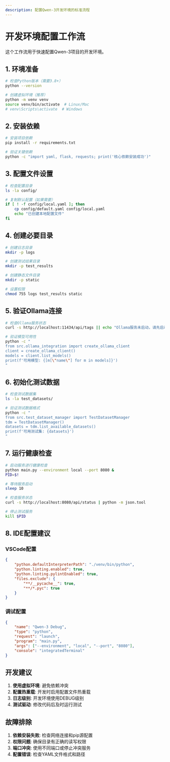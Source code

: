 ```yaml
---
description: 配置Qwen-3开发环境的标准流程
---
```


# 开发环境配置工作流

这个工作流用于快速配置Qwen-3项目的开发环境。

## 1. 环境准备

```bash
# 检查Python版本（需要3.8+）
python --version

# 创建虚拟环境（推荐）
python -m venv venv
source venv/bin/activate  # Linux/Mac
# venv\Scripts\activate  # Windows
```

## 2. 安装依赖

```bash
# 安装项目依赖
pip install -r requirements.txt

# 验证关键依赖
python -c "import yaml, flask, requests; print('核心依赖安装成功')"
```

## 3. 配置文件设置

```bash
# 检查配置目录
ls -la config/

# 复制默认配置（如果需要）
if [ ! -f config/local.yaml ]; then
    cp config/default.yaml config/local.yaml
    echo "已创建本地配置文件"
fi
```

## 4. 创建必要目录

```bash
# 创建日志目录
mkdir -p logs

# 创建测试结果目录
mkdir -p test_results

# 创建静态文件目录
mkdir -p static

# 设置权限
chmod 755 logs test_results static
```

## 5. 验证Ollama连接

```bash
# 检查Ollama服务状态
curl -s http://localhost:11434/api/tags || echo "Ollama服务未启动，请先启动Ollama"

# 验证模型可用性
python -c "
from src.ollama_integration import create_ollama_client
client = create_ollama_client()
models = client.list_models()
print(f'可用模型: {[m[\"name\"] for m in models]}')
"
```

## 6. 初始化测试数据

```bash
# 检查测试数据集
ls -la test_datasets/

# 验证测试数据格式
python -c "
from src.test_dataset_manager import TestDatasetManager
tdm = TestDatasetManager()
datasets = tdm.list_available_datasets()
print(f'可用测试集: {datasets}')
"
```

## 7. 运行健康检查

```bash
# 启动服务进行健康检查
python main.py --environment local --port 8080 &
PID=$!

# 等待服务启动
sleep 10

# 检查服务状态
curl -s http://localhost:8080/api/status | python -m json.tool

# 停止测试服务
kill $PID
```

## 8. IDE配置建议

### VSCode配置
```json
{
    "python.defaultInterpreterPath": "./venv/bin/python",
    "python.linting.enabled": true,
    "python.linting.pylintEnabled": true,
    "files.exclude": {
        "**/__pycache__": true,
        "**/*.pyc": true
    }
}
```

### 调试配置
```json
{
    "name": "Qwen-3 Debug",
    "type": "python",
    "request": "launch",
    "program": "main.py",
    "args": ["--environment", "local", "--port", "8080"],
    "console": "integratedTerminal"
}
```

## 开发建议

1. **使用虚拟环境**: 避免依赖冲突
2. **配置热重载**: 开发时启用配置文件热重载
3. **日志级别**: 开发环境使用DEBUG级别
4. **测试驱动**: 修改代码后及时运行测试

## 故障排除

1. **依赖安装失败**: 检查网络连接和pip源配置
2. **权限问题**: 确保目录有正确的读写权限
3. **端口冲突**: 使用不同端口或停止冲突服务
4. **配置错误**: 检查YAML文件格式和路径
